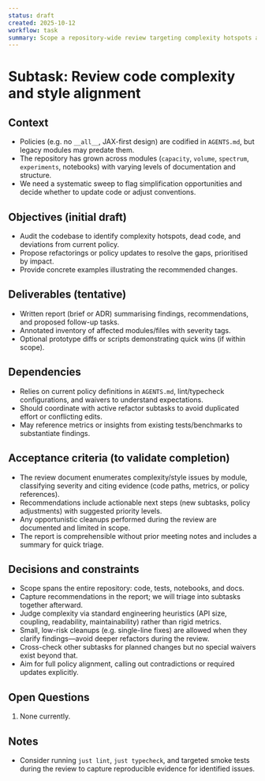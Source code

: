 ```yaml
---
status: draft
created: 2025-10-12
workflow: task
summary: Scope a repository-wide review targeting complexity hotspots and style policy alignment.
---
```


# Subtask: Review code complexity and style alignment

## Context

- Policies (e.g. no `__all__`, JAX-first design) are codified in `AGENTS.md`, but legacy modules may predate them.
- The repository has grown across modules (`capacity`, `volume`, `spectrum`, `experiments`, notebooks) with varying levels of documentation and structure.
- We need a systematic sweep to flag simplification opportunities and decide whether to update code or adjust conventions.

## Objectives (initial draft)

- Audit the codebase to identify complexity hotspots, dead code, and deviations from current policy.
- Propose refactorings or policy updates to resolve the gaps, prioritised by impact.
- Provide concrete examples illustrating the recommended changes.

## Deliverables (tentative)

- Written report (brief or ADR) summarising findings, recommendations, and proposed follow-up tasks.
- Annotated inventory of affected modules/files with severity tags.
- Optional prototype diffs or scripts demonstrating quick wins (if within scope).

## Dependencies

- Relies on current policy definitions in `AGENTS.md`, lint/typecheck configurations, and waivers to understand expectations.
- Should coordinate with active refactor subtasks to avoid duplicated effort or conflicting edits.
- May reference metrics or insights from existing tests/benchmarks to substantiate findings.

## Acceptance criteria (to validate completion)

- The review document enumerates complexity/style issues by module, classifying severity and citing evidence (code paths, metrics, or policy references).
- Recommendations include actionable next steps (new subtasks, policy adjustments) with suggested priority levels.
- Any opportunistic cleanups performed during the review are documented and limited in scope.
- The report is comprehensible without prior meeting notes and includes a summary for quick triage.

## Decisions and constraints

- Scope spans the entire repository: code, tests, notebooks, and docs.
- Capture recommendations in the report; we will triage into subtasks together afterward.
- Judge complexity via standard engineering heuristics (API size, coupling, readability, maintainability) rather than rigid metrics.
- Small, low-risk cleanups (e.g. single-line fixes) are allowed when they clarify findings—avoid deeper refactors during the review.
- Cross-check other subtasks for planned changes but no special waivers exist beyond that.
- Aim for full policy alignment, calling out contradictions or required updates explicitly.

## Open Questions

1. None currently.

## Notes

- Consider running `just lint`, `just typecheck`, and targeted smoke tests during the review to capture reproducible evidence for identified issues.
